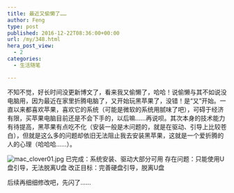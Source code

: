 ```yaml
---
title: 最近又偷懒了……
author: Feng
type: post
published: 2016-12-22T08:36:00+00:00
url: /my/348.html
hera_post_view:
  - 2
categories:
  - 生活随笔

---
```

不知不觉，好长时间没更新博文了，看来我又偷懒了，哈哈！说偷懒与其不如说没电脑用，因为最近在家里折腾电脑了，又开始玩黑苹果了，没错！是“又”开始。一直以来都喜欢苹果，喜欢它的系统（可能是微软的系统用腻味了吧），可碍于经济有限，买苹果电脑目前还是不会下手的，以后嘛……再说呗。其次本身的技术能力有待提高，黑苹果有点吃不化（安装一般是木问题的，就是在驱动、引导上比较苍白），但就是这么多的问题却依旧无法阻止我去安装黑苹果，这就是一个爱折腾的人的心理（哈哈哈……）。

<img decoding="async" src="https://cdn.uu126.cn/usr/uploads/2016/12/290984992.jpg" alt="mac_clover01.jpg" title="mac_clover01.jpg" />  
已完成：系统安装、驱动大部分可用  
存在问题：只能使用U盘引导，无法脱离U盘  
改正目标：完善硬盘引导，脱离U盘

后续再细细修改吧，先闪了……